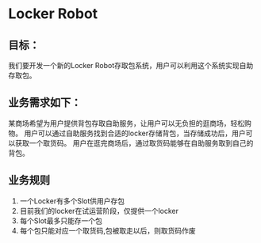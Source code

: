 # Locker Robot

## 目标：
我们要开发一个新的Locker Robot存取包系统，用户可以利用这个系统实现自助存取包。

## 业务需求如下：
某商场希望为用户提供背包存取自助服务，让用户可以无负担的逛商场，轻松购物。
用户可以通过自助服务找到合适的locker存储背包，当存储成功后，用户可以获取一个取货码。
用户在逛完商场后，通过取货码能够在自助服务取到自己的背包。

## 业务规则
1. 一个Locker有多个Slot供用户存包
2. 目前我们的locker在试运营阶段，仅提供一个locker
3. 每个Slot最多只能存一个包
4. 每个包只能对应一个取货码,包被取走以后，则取货码作废
